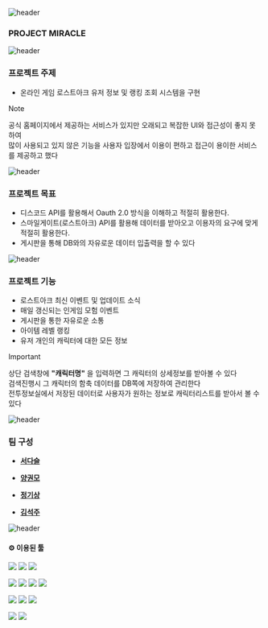 ![header](https://capsule-render.vercel.app/api?type=waving&color=gradient&customColorList=6&text=MIRACLE&animation=fadeIn&fontSize=30&height=100&fontAlign=15&fontAlignY=75&desc=PROJECT&descSize=22&descAlign=29&descAlignY=77)

### PROJECT MIRACLE

![header](https://capsule-render.vercel.app/api?type=rect&color=gradient&height=3)




### 프로젝트 주제



+ 온라인 게임 로스트아크 유저 정보 및 랭킹 조회 시스템을 구현


> [!NOTE]
> 공식 홈페이지에서 제공하는 서비스가 있지만 오래되고 복잡한 UI와 접근성이 좋지 못하여   
> 많이 사용되고 있지 않은 기능을 사용자 입장에서 이용이 편하고 접근이 용이한 서비스를 제공하고 했다



![header](https://capsule-render.vercel.app/api?type=rect&color=gradient&height=3)

### 프로젝트 목표



+ 디스코드 API를 활용해서 Oauth 2.0 방식을 이해하고 적절히 활용한다.
+ 스마일게이트(로스트아크) API를 활용해 데이터를 받아오고 이용자의 요구에 맞게 적절히 활용한다.
+ 게시판을 통해 DB와의 자유로운 데이터 입출력을 할 수 있다

![header](https://capsule-render.vercel.app/api?type=rect&color=gradient&height=3)

### 프로젝트 기능



+ 로스트아크 최신 이벤트 및 업데이트 소식
+ 매일 갱신되는 인게임 모험 이벤트
+ 게시판을 통한 자유로운 소통
+ 아이템 레벨 랭킹
+ 유저 개인의 캐릭터에 대한 모든 정보

> [!IMPORTANT]
> 상단 검색창에 **"캐릭터명"** 을 입력하면 그 캐릭터의 상세정보를 받아볼 수 있다   
> 검색진행시 그 캐릭터의 함축 데이터를 DB쪽에 저장하여 관리한다    
> 전투정보실에서 저장된 데이터로 사용자가 원하는 정보로 캐릭터리스트를 받아서 볼 수 있다   

![header](https://capsule-render.vercel.app/api?type=rect&color=gradient&height=3)

### 팀 구성

+ **[서다슬](https://github.com/tjektmf)**

  
+ **[양권모](https://github.com/PigKidney)**

  
+ **[정기상](https://github.com/jks1363)**


+ **[김석주](https://github.com/Justwait23)**


![header](https://capsule-render.vercel.app/api?type=rect&color=gradient&height=3)


#### ⚙️ 이용된 툴
<img src="https://img.shields.io/badge/java-5382a1?style=for-the-badge&logo=java&logoColor=ffffff"> <img src="https://img.shields.io/badge/spring boot-6DB33F?style=for-the-badge&logo=spring&logoColor=ffffff">
<img src="https://img.shields.io/badge/oracle SQL-F80000?style=for-the-badge&logo=oracle&logoColor=ffffff">

<img src="https://img.shields.io/badge/html5-E34F26?style=for-the-badge&logo=html5&logoColor=ffffff"> <img src="https://img.shields.io/badge/css3-1572B6?style=for-the-badge&logo=css3&logoColor=ffffff">
<img src="https://img.shields.io/badge/javascripts-F7DF1E?style=for-the-badge&logo=javascript&logoColor=black"> <img src="https://img.shields.io/badge/jquery-0769AD?style=for-the-badge&logo=jquery&logoColor=black"> 


<img src="https://img.shields.io/badge/apachetomcat-F8DC75?style=for-the-badge&logo=apachetomcat&logoColor=black"> <img src="https://img.shields.io/badge/amazonaws-232F3E?style=for-the-badge&logo=amazonaws&logoColor=black">
<img src="https://img.shields.io/badge/docker-2496ED?style=for-the-badge&logo=docker&logoColor=ffffff">

<img src="https://img.shields.io/badge/illustrator-FF9A00?style=for-the-badge&logo=adobeillustrator&logoColor=black"> <img src="https://img.shields.io/badge/photoshop-31A8FF?style=for-the-badge&logo=adobephotoshop&logoColor=black">


